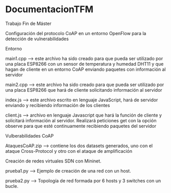 # DocumentacionTFM
Trabajo Fin de Máster

Configuración del protocolo CoAP en un entorno OpenFlow para la detección de vulnerabilidades

Entorno

main1.cpp --> este archivo ha sido creado para que pueda ser utilizado por una placa ESP8266 con un sensor de temperatura y humedad DHT11 y que hagan de cliente en un entorno CoAP enviando paquetes con información al servidor

main2.cpp --> este archivo ha sido creado para que pueda ser utilizado por una placa ESP8266 que hará de cliente solicitando información al servidor

index.js --> este archivo escrito en lenguaje JavaScript, hará de servidor enviando y recibiendo información de los clientes

client.js --> archivo en lenguaje Javascript que hará la función de cliente y solicitará información al servidor. Realizará peticiones get con la opción observe para que esté continuamente recibiendo paquetes del servidor

Vulberabilidades CoAP

AtaquesCoAP.zip --> contiene los dos datasets generados, uno con el ataque Cross-Protocol y otro con el ataque de amplificación

Creación de redes virtuales SDN con Mininet.

prueba1.py --> Ejemplo de creación de una red con un host.

prueba2.py --> Topología de red formada por 6 hosts y 3 switches con un bucle.

